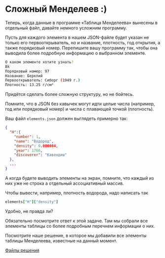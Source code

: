 # Сложный Менделеев :) 

Теперь, когда данные в программе «Таблица Менделеева» вынесены в отдельный файл, давайте немного усложним программу.

Пусть для каждого элемента в нашем JSON-файле будет указан не только его первооткрыватель, но и название, плотность, год открытия, а также порядковый номер. Перепишите вашу программу так, чтобы она выводила более подробную информацию о выбранном элементе.

```sh
О каком элементе хотите узнать?
Bk
Порядковый номер: 97
Название: Берклий
Первооткрыватель: Сиборг (1949 г.)
Плотность: 13.25 г/см³
```



<div class="rubyrush-task-hint">

Придётся сделать более сложную структуру, но не бойтесь. 

Помните, что в JSON без кавычек могут идти целые числа (например, год или порядковый номер) и числа с плавающей точкой (плотность). 

Ваш файл `elements.json` должен выглядеть примерно так:

```json
{
  "H":{
    "number": 1,
    "name": "Водород",
    "density": 0.000084,
    "year": 1766,
    "discoverer": "Кавендиш"
  },
  ...
}
```

А когда будете выводить элементы на экран, помните, что каждый из них уже не строка а отдельный ассоциативный массив. 

Чтобы вывести, например, плотность водорода, надо написать так

```ruby
elements["H"]["density"]
```

Удобно, не правда ли?

Обязательно посмотрите ответ к этой задаче. Там мы собрали все элементы таблицы со более подробным перечнем информации о них.


</div>


<div class="rubyrush-task-answer">

Посмотрите наше решение, в которое мы добавили все элементы таблицы Менделеева, известные на данный момент.

<p>
<a href="https://github.com/aristofun/rubyrush-path/tree/master/steps/json-04/solution/" class="rubyrush-task-solution-link">Файлы решения</a>
</p>

</div>

